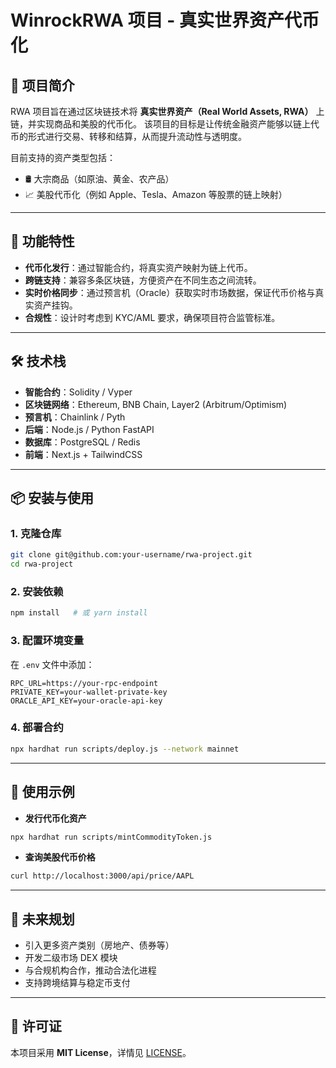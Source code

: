 

# WinrockRWA 项目 - 真实世界资产代币化

## 📌 项目简介

RWA 项目旨在通过区块链技术将 **真实世界资产（Real World Assets, RWA）** 上链，并实现商品和美股的代币化。
该项目的目标是让传统金融资产能够以链上代币的形式进行交易、转移和结算，从而提升流动性与透明度。

目前支持的资产类型包括：

* 🛢️ 大宗商品（如原油、黄金、农产品）
* 📈 美股代币化（例如 Apple、Tesla、Amazon 等股票的链上映射）

---

## 🚀 功能特性

* **代币化发行**：通过智能合约，将真实资产映射为链上代币。
* **跨链支持**：兼容多条区块链，方便资产在不同生态之间流转。
* **实时价格同步**：通过预言机（Oracle）获取实时市场数据，保证代币价格与真实资产挂钩。
* **合规性**：设计时考虑到 KYC/AML 要求，确保项目符合监管标准。

---

## 🛠️ 技术栈

* **智能合约**：Solidity / Vyper
* **区块链网络**：Ethereum, BNB Chain, Layer2 (Arbitrum/Optimism)
* **预言机**：Chainlink / Pyth
* **后端**：Node.js / Python FastAPI
* **数据库**：PostgreSQL / Redis
* **前端**：Next.js + TailwindCSS

---

## 📦 安装与使用

### 1. 克隆仓库

```bash
git clone git@github.com:your-username/rwa-project.git
cd rwa-project
```

### 2. 安装依赖

```bash
npm install   # 或 yarn install
```

### 3. 配置环境变量

在 `.env` 文件中添加：

```env
RPC_URL=https://your-rpc-endpoint
PRIVATE_KEY=your-wallet-private-key
ORACLE_API_KEY=your-oracle-api-key
```

### 4. 部署合约

```bash
npx hardhat run scripts/deploy.js --network mainnet
```

---

## 📖 使用示例

* **发行代币化资产**

```bash
npx hardhat run scripts/mintCommodityToken.js
```

* **查询美股代币价格**

```bash
curl http://localhost:3000/api/price/AAPL
```

---

## 🔮 未来规划

* 引入更多资产类别（房地产、债券等）
* 开发二级市场 DEX 模块
* 与合规机构合作，推动合法化进程
* 支持跨境结算与稳定币支付

---

## 📜 许可证

本项目采用 **MIT License**，详情见 [LICENSE](./LICENSE)。

